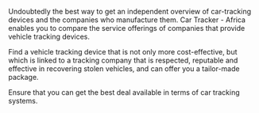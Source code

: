 Undoubtedly the best way to get an independent overview of car-tracking devices and the companies who manufacture them. Car Tracker - Africa enables you to compare the service offerings of companies that provide vehicle tracking devices. 
 
Find a vehicle tracking device that is not only more cost-effective, but which is linked to a tracking company that is respected, reputable and effective in recovering stolen vehicles, and can offer you a tailor-made package.
 
Ensure that you can get the best deal available in terms of car tracking systems.